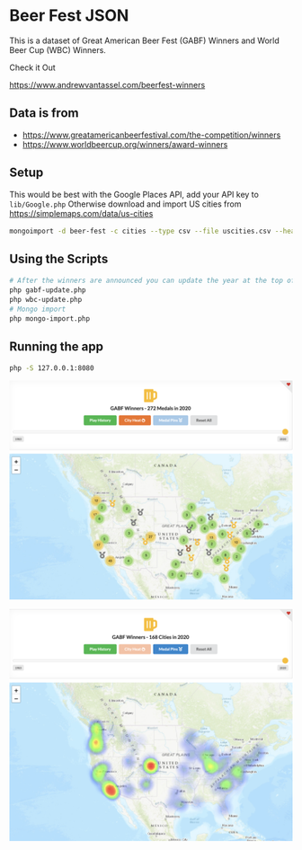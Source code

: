 # Beer Fest JSON

This is a dataset of Great American Beer Fest (GABF) Winners and World Beer Cup (WBC) Winners.

Check it Out

https://www.andrewvantassel.com/beerfest-winners

## Data is from 

- https://www.greatamericanbeerfestival.com/the-competition/winners
- https://www.worldbeercup.org/winners/award-winners

## Setup
This would be best with the Google Places API, add your API key to `lib/Google.php`
Otherwise download and import US cities from https://simplemaps.com/data/us-cities

```sh
mongoimport -d beer-fest -c cities --type csv --file uscities.csv --headerline
```

## Using the Scripts

```sh
# After the winners are announced you can update the year at the top of these files then run
php gabf-update.php
php wbc-update.php
# Mongo import
php mongo-import.php
```

## Running the app

```sh
php -S 127.0.0.1:8080
```

![Pins Map](images/screenshot-pins.png)

![Heat Map](images/screenshot-heat.png)
